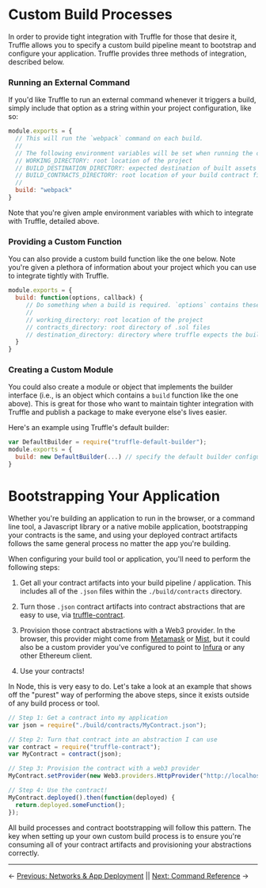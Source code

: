 # Custom Build Processes

In order to provide tight integration with Truffle for those that desire it, Truffle allows you to specify a custom build pipeline meant to bootstrap and configure your application. Truffle provides three methods of integration, described below.

### Running an External Command

If you'd like Truffle to run an external command whenever it triggers a build, simply include that option as a string within your project configuration, like so:

```javascript
module.exports = {
  // This will run the `webpack` command on each build.
  //
  // The following environment variables will be set when running the command:
  // WORKING_DIRECTORY: root location of the project
  // BUILD_DESTINATION_DIRECTORY: expected destination of built assets (important for `truffle serve`)
  // BUILD_CONTRACTS_DIRECTORY: root location of your build contract files (.sol.js)
  //
  build: "webpack"
}
```

Note that you're given ample environment variables with which to integrate with Truffle, detailed above.

### Providing a Custom Function

You can also provide a custom build function like the one below. Note you're given a plethora of information about your project which you can use to integrate tightly with Truffle.

```javascript
module.exports = {
  build: function(options, callback) {
     // Do something when a build is required. `options` contains these values:
     //
     // working_directory: root location of the project
     // contracts_directory: root directory of .sol files
     // destination_directory: directory where truffle expects the built assets (important for `truffle serve`)
  }
}
```

### Creating a Custom Module

You could also create a module or object that implements the builder interface (i.e., is an object which contains a `build` function like the one above). This is great for those who want to maintain tighter integration with Truffle and publish a package to make everyone else's lives easier.

Here's an example using Truffle's default builder:

```javascript
var DefaultBuilder = require("truffle-default-builder");
module.exports = {
  build: new DefaultBuilder(...) // specify the default builder configuration here.
}
```

# Bootstrapping Your Application

Whether you're building an application to run in the browser, or a command line tool, a Javascript library or a native mobile application, bootstrapping your contracts is the same, and using your deployed contract artifacts follows the same general process no matter the app you're building.

When configuring your build tool or application, you'll need to perform the following steps:

1) Get all your contract artifacts into your build pipeline / application. This includes all of the `.json` files within the `./build/contracts` directory.

2) Turn those `.json` contract artifacts into contract abstractions that are easy to use, via [truffle-contract](https://github.com/trufflesuite/truffle-contract).

3) Provision those contract abstractions with a Web3 provider. In the browser, this provider might come from [Metamask](https://metamask.io/) or [Mist](https://github.com/ethereum/mist), but it could also be a custom provider you've configured to point to [Infura](http://infura.io/) or any other Ethereum client.

4) Use your contracts!

In Node, this is very easy to do. Let's take a look at an example that shows off the "purest" way of performing the above steps, since it exists outside of any build process or tool.

```javascript
// Step 1: Get a contract into my application
var json = require("./build/contracts/MyContract.json");

// Step 2: Turn that contract into an abstraction I can use
var contract = require("truffle-contract");
var MyContract = contract(json);

// Step 3: Provision the contract with a web3 provider
MyContract.setProvider(new Web3.providers.HttpProvider("http://localhost:8545"));

// Step 4: Use the contract!
MyContract.deployed().then(function(deployed) {
  return.deployed.someFunction();
});
```

All build processes and contract bootstrapping will follow this pattern. The key when setting up your own custom build process is to ensure you're consuming all of your contract artifacts and provisioning your abstractions correctly.

-------------------------------
<!-- previous/next page links -->
&larr; [Previous: Networks & App Deployment](/docs/advanced/networks) || [Next: Command Reference](/docs/advanced/commands) &rarr;
